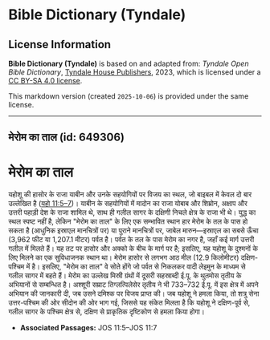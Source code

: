 # Bible Dictionary (Tyndale)

## License Information

**Bible Dictionary (Tyndale)** is based on and adapted from: _Tyndale Open Bible Dictionary_, [Tyndale House Publishers](https://tyndaleopenresources.com/), 2023, which is licensed under a [CC BY-SA 4.0 license](https://creativecommons.org/licenses/by-sa/4.0/legalcode.en).

This markdown version (created `2025-10-06`) is provided under the same license.



--------------------------------

## मेरोम का ताल (id: 649306)

मेरोम का ताल
============

यहोशू की हासोर के राजा याबीन और उनके सहयोगियों पर विजय का स्थल, जो बाइबल में केवल दो बार उल्लेखित है ([यहो 11:5–7](https://ref.ly/Josh11:5-Josh11:7))। याबीन के सहयोगियों में मादोन का राजा योबाब और शिम्रोन, अक्षाप और उत्तरी पहाड़ी देश के राजा शामिल थे, साथ ही गलील सागर के दक्षिणी निचले क्षेत्र के राजा भी थे। युद्ध का स्थल स्पष्ट नहीं है, लेकिन "मेरोम का ताल" के लिए एक सम्भावित स्थान हार मेरोम के तल के पास हो सकता है (आधुनिक इस्राएल मानचित्रों पर) या पुराने मानचित्रों पर, जाबेल मारुन—इस्राएल का सबसे ऊँचा (3,962 फीट या 1,207\.1 मीटर) पर्वत है। पर्वत के तल के पास मेरोम का नगर है, जहाँ कई मार्ग उत्तरी गलील में मिलते हैं। यह तट पर हासोर और अक्को के बीच के मार्ग पर है; इसलिए, यह यहोशू के दुश्मनों के लिए मिलने का एक सुविधाजनक स्थान था। मेरोम हासोर से लगभग आठ मील (12\.9 किलोमीटर) दक्षिण\-पश्चिम में है। इसलिए, "मेरोम का ताल" वे सोते होंगे जो पर्वत से निकलकर वादी लेइमुन के माध्यम से गलील सागर में बहते हैं। मेरोम का उल्लेख मिस्री ग्रंथों में दूसरी सहस्राब्दी ई.पू. के थुतमोस तृतीय के अभियानों से सम्बन्धित है। अश्शूरी सम्राट तिग्लत्पिलेसेर तृतीय ने भी 733–732 ई.पू. में इस क्षेत्र में अपने अभियान की जानकारी दी, जब उसने दमिश्क पर विजय प्राप्त की। जब यहोशू ने हमला किया, तो शत्रु सेना उत्तर\-पश्चिम की ओर सीदोन की ओर भाग गई, जिससे यह संकेत मिलता है कि यहोशू ने दक्षिण\-पूर्व से, गलील सागर के पश्चिम क्षेत्र से, दक्षिण से प्राकृतिक दृष्टिकोण से हमला किया होगा। 

* **Associated Passages:** JOS 11:5–JOS 11:7

